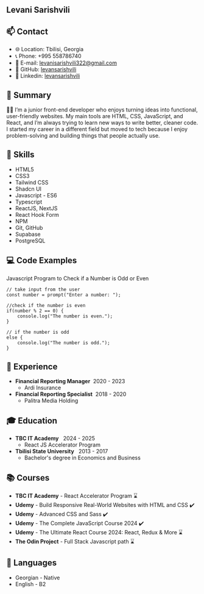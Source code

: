 ## Levani Sarishvili

## 📫 Contact

- 🌐 Location: Tbilisi, Georgia
- 📞 Phone: +995 558786740
- 📧 E-mail: levanisarishvili322@gmail.com
- 🔗 GitHub: [levansarishvili](https://github.com/levansarishvili)
- 🔗 Linkedin: [levansarishvili](https://www.linkedin.com/in/levan-sarishvili/)

## 📝 Summary

🧑‍💻 I’m a junior front-end developer who enjoys turning ideas into functional, user-friendly websites. My main tools are HTML, CSS, JavaScript, and React, and I’m always trying to learn new ways to write better, cleaner code. I started my career in a different field but moved to tech because I enjoy problem-solving and building things that people actually use.

## 🎯 Skills

- HTML5
- CSS3
- Tailwind CSS
- Shadcn UI
- Javascript - ES6
- Typescript
- ReactJS, NextJS
- React Hook Form
- NPM
- Git, GitHub
- Supabase
- PostgreSQL

## 💻 Code Examples

Javascript Program to Check if a Number is Odd or Even

```
// take input from the user
const number = prompt("Enter a number: ");

//check if the number is even
if(number % 2 == 0) {
    console.log("The number is even.");
}

// if the number is odd
else {
    console.log("The number is odd.");
}
```

## 💼 Experience

- **Financial Reporting Manager**&nbsp;&nbsp;2020 - 2023
  - Ardi Insurance
- **Financial Reporting Specialist**&nbsp;&nbsp;2018 - 2020
  - Palitra Media Holding

## 🎓 Education

- **TBC IT Academy** &nbsp; 2024 - 2025
  - React JS Accelerator Program
- **Tbilisi State University** &nbsp; 2013 - 2017
  - Bachelor's degree in Economics and Business

## 📚 Courses

- **TBC IT Academy** - React Accelerator Program ⌛
- **Udemy** - Build Responsive Real-World Websites with HTML and CSS ✔️
- **Udemy** - Advanced CSS and Sass ✔️
- **Udemy** - The Complete JavaScript Course 2024 ✔️
- **Udemy** - The Ultimate React Course 2024: React, Redux & More ⌛
- **The Odin Project** - Full Stack Javascript path ⌛

## 💬 Languages

- Georgian - Native
- English - B2
